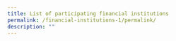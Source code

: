 ```yaml
---
title: List of participating financial institutions
permalink: /financial-institutions-1/permalink/
description: ""
---
```

